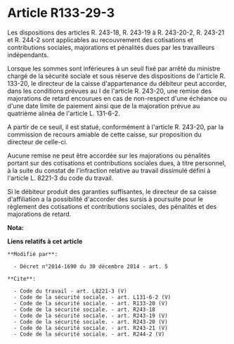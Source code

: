 # Article R133-29-3

Les dispositions des articles R. 243-18, R. 243-19 à R. 243-20-2, R. 243-21 et R. 244-2 sont applicables au recouvrement des
cotisations et contributions sociales, majorations et pénalités dues par les travailleurs indépendants. 

Lorsque les sommes sont inférieures à un seuil fixé par arrêté du ministre chargé de la sécurité sociale et sous réserve des
dispositions de l'article R. 133-20, le directeur de la caisse d'appartenance du débiteur peut accorder, dans les conditions
prévues au I de l'article R. 243-20, une remise des majorations de retard encourues en cas de non-respect d'une échéance ou
d'une date limite de paiement ainsi que de la majoration prévue au quatrième alinéa de l'article L. 131-6-2.

A partir de ce seuil, il est statué, conformément à l'article R. 243-20, par la commission de recours amiable de cette
caisse, sur proposition du directeur de celle-ci. 

Aucune remise ne peut être accordée sur les majorations ou pénalités portant sur des cotisations et contributions sociales
dues, à titre personnel, à la suite du constat de l'infraction relative au travail dissimulé défini à l'article L. 8221-3 du
code du travail. 

Si le débiteur produit des garanties suffisantes, le directeur de sa caisse d'affiliation a la possibilité d'accorder des
sursis à poursuite pour le règlement des cotisations et contributions sociales, des pénalités et des majorations de retard.

**Nota:**



**Liens relatifs à cet article**

	**Modifié par**:

	  - Décret n°2014-1690 du 30 décembre 2014 - art. 5

	**Cite**:

	  - Code du travail - art. L8221-3 (V)
	  - Code de la sécurité sociale. - art. L131-6-2 (V)
	  - Code de la sécurité sociale. - art. R133-20 (V)
	  - Code de la sécurité sociale. - art. R243-18
	  - Code de la sécurité sociale. - art. R243-19 (V)
	  - Code de la sécurité sociale. - art. R243-20 (V)
	  - Code de la sécurité sociale. - art. R243-21 (V)
	  - Code de la sécurité sociale. - art. R244-2 (V)

